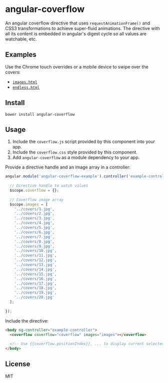 # angular-coverflow

An angular coverflow directive that uses `requestAnimationFrame()` and CSS3 transformations to achieve super-fluid animations.
The directive with all its content is embedded in angular's digest cycle so all values are watchable, etc.

## Examples
Use the Chrome touch overrides or a mobile device to swipe over the covers:
* [`images.html`](http://southdesign.github.io/angular-coverflow/examples/images.htm)
* [`endless.html`](http://southdesign.github.io/angular-coverflow/examples/endless.htm)

## Install

```shell
bower install angular-coverflow
```

## Usage
1. Include the `coverflow.js` script provided by this component into your app.
2. Include the `coverflow.css` style provided by this component.
3. Add `angular-coverflow` as a module dependency to your app.

Provide a directive handle and an image array in a controller:

```javascript
angular.module('angular-coverflow-example').controller('example-controller', function($scope){
  
  // Directive handle to watch values
  $scope.coverflow = {};
  
  // Coverflow image array
  $scope.images = [
    '../covers/1.jpg',
    '../covers/2.jpg',
    '../covers/3.jpg',
    '../covers/4.jpg',
    '../covers/5.jpg',
    '../covers/6.jpg',
    '../covers/7.jpg',
    '../covers/8.jpg',
    '../covers/9.jpg',
    '../covers/10.jpg',
    '../covers/11.jpg',
    '../covers/12.jpg',
    '../covers/13.jpg',
    '../covers/14.jpg',
    '../covers/15.jpg',
    '../covers/16.jpg',
    '../covers/17.jpg',
    '../covers/18.jpg',
    '../covers/19.jpg',
    '../covers/20.jpg'
  ];
  
});
```

Include the directive:
```html
<body ng-controller="example-controller">
  <coverflow coverflow="coverflow" images="images"></coverflow>
  
  <!-- Use {{coverflow.positionIndex}}, ... to display current selected cover -->
</body>
```

## License
MIT